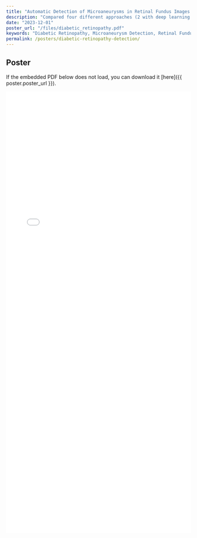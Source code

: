 ```yaml
---
title: "Automatic Detection of Microaneurysms in Retinal Fundus Images for Diabetic Retinopathy Diagnosis"
description: "Compared four different approaches (2 with deep learning and 2 without deep learning) for detecting microaneurysms for diabetic retinopathy patients."
date: "2023-12-01"
poster_url: "/files/diabetic_retinopathy.pdf"
keywords: "Diabetic Retinopathy, Microaneurysm Detection, Retinal Fundus Imaging, KNN Classification, Medical Image Analysis"
permalink: /posters/diabetic-retinopathy-detection/
---
```


## Poster

If the embedded PDF below does not load, you can download it [here]({{ poster.poster_url }}).

<iframe src="{{ poster.poster_url }}" width="100%" height="1200px" style="border:none;">
    <p>Your browser does not support iframes. You can download the PDF file <a href="{{ poster.poster_url }}">here</a>.</p>
</iframe>
